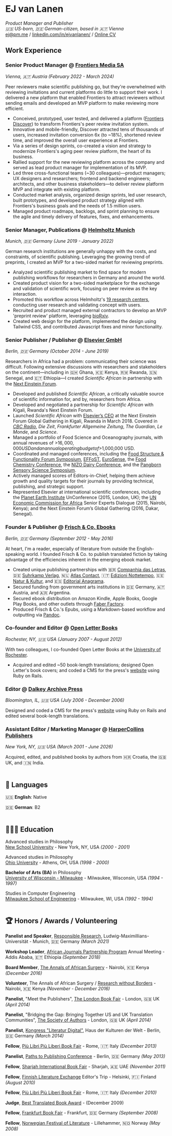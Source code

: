 # EJ van Lanen

_Product Manager and Publisher_<br>
_🇺🇸 US-born, 🇩🇪 German-citizen, based in 🇦🇹 Vienna_<br>
[ej@pm.me](mailto:ej@pm.me) / [linkedin.com/in/ejvanlanen/](https://www.linkedin.com/in/ejvanlanen/) / [Online CV](https://ejvanlanen.github.io/cv)

## Work Experience

### **Senior Product Manager** @ [Frontiers Media SA](http://frontiersin.org)
_Vienna, 🇦🇹 Austria (February 2022 - March 2024)_

Peer reviewers make scientific publishing go, but they're overwhelmed with reviewing invitations and current platforms do little to support their work. I delivered a new platform that enabled Frontiers to attract reviewers without sending emails and developed an MVP platform to make reviewing more efficient. 
- Conceived, prototyped, user tested, and delivered a platform ([Frontiers Discover](https://progressreport.frontiersin.org/innovation)) to transform Frontiers's peer review invitation system.
- Innovative and mobile-friendly, Discover attracted tens of thousands of users, increased invitation conversion 6x (to ~18%), shortened review time, and improved the overall user experience at Frontiers.
- Via a series of design sprints, co-created a vision and strategy to modernize Frontiers's aging peer review platform, the heart of its business.
- Rallied support for the new reviewing platform across the company and served as lead product manager for implementation of its MVP.
- Led three cross-functional teams (~30 colleagues)—product managers; UX designers and researchers; frontend and backend engineers; architects, and other business stakeholders—to deliver review platform MVP and integrate with existing platform.
- Conducted market analysis, organized design sprints, led user research, built prototypes, and developed product strategy aligned with Frontiers's business goals and the needs of 1.5 million users.
- Managed product roadmaps, backlogs, and sprint planning to ensure the agile and timely delivery of features, fixes, and enhancements. 

### **Senior Manager, Publications** @ [Helmholtz Munich](https://www.helmholtz-munich.de/en)
_Munich, 🇩🇪 Germany (June 2019 - January 2022)_

German research institutions are generally unhappy with the costs, and constraints, of scientific publishing. Leveraging the growing trend of preprints, I created an MVP for a two-sided market for reviewing preprints.
- Analyzed scientific publishing market to find space for modern publishing workflows for researchers in Germany and around the world.
- Created product vision for a two-sided marketplace for the exchange and validation of scientific work, focusing on peer review as the key interaction.
- Promoted this workflow across Helmholtz's [19 research centers](https://www.helmholtz.de/en/about-us/helmholtz-centers/), conducting user research and validating concept with users.
- Recruited and product managed external contractors to develop an MVP 'preprint review' platform, leveraging [bioRxiv](https://www.biorxiv.org/).
- Created web design for the platform, implemented the design using Tailwind CSS, and contributed Javascript fixes and minor functionality.

### **Senior Publisher / Publisher** @ [Elsevier GmbH](https://www.elsevier.com/)  
_Berlin, 🇩🇪 Germany (October 2014 - June 2019)_

Researchers in Africa had a problem: communicating their science was difficult. Following extensive discussions with researchers and stakeholders on the continent—including in 🇬🇭 Ghana, 🇰🇪 Kenya, 🇷🇼 Rwanda, 🇸🇳 Senegal, and 🇪🇹 Ethiopia—I created _Scientific African_ in partnership with the [Next Einstein Forum](https://nef.org/).
- Developed and published _Scientific African_, a critically valuable source of scientific information for, and by, researchers from Africa.
- Developed and negotiated a partnership for _Scientific African_ with Kigali, Rwanda's Next Einstein Forum.
- Launched _Scientific African_ with [Elsevier’s CEO](https://www.youtube.com/watch?v=ka__ldVfjOc) at the Next Einstein Forum Global Gathering in Kigali, Rwanda in March 2018. Covered in [_CBC Radio_](https://www.cbc.ca/radio/asithappens/as-it-happens-tuesday-full-episode-1.4612977/often-sidelined-by-western-journals-african-scientists-get-their-own-peer-reviewed-publication-1.4612980), _Die Zeit_, _Frankfurter Allgemeine Zeitung_, _The Guardian_, _Le Monde_, and _Science_.
- Managed a portfolio of Food Science and Oceanography journals, with annual revenues of >$16,000,000 USD and an annual operating budget of >$1,000,000 USD.
- Coordinated and managed conferences, including the [Food Structure & Functionality Forum Symposium](https://www.elsevier.com/events/conferences/all/food-structure-and-functionality-forum-symposium), [EFFoST](https://effostconference.com/), [EuroSense](https://eurosense.elsevier.com/), the [Food Chemistry Conference](https://www.elsevier.com/events/conferences/all/food-chemistry-conference), the [NIZO Dairy Conference](https://www.nizodairyconference.com/), and the [Pangborn Sensory Science Symposium](https://www.pangbornsymposium.com/).
- Actively managed scores of Editors-in-Chief, helping them achieve growth and quality targets for their journals by providing technical, publishing, and strategic support.
- Represented Elsevier at international scientific conferences, including the [Planet Earth Institute](https://planetearthinstitute.org.uk/'s) UnConference (2015, London, UK); the [UN Economic Commission for Africa](https://www.uneca.org/'s) Senior Experts Dialogue (2015, Nairobi, Kenya); and the Next Einstein Forum’s Global Gathering (2016, Dakar, Senegal).

### **Founder & Publisher** @ [Frisch & Co. Ebooks](http://web.archive.org/web/20140707074238/http://frischand.co/)  
_Berlin, 🇩🇪 Germany (September 2012 - May 2016)_

At heart, I'm a reader, especially of literature from outside the English-speaking world. I founded Frisch & Co. to publish translated fiction by taking advantage of the efficiencies inherent in the emerging ebook market. 
- Created unique publishing partnerships with 🇧🇷 [Companhia das Letras](https://www.companhiadasletras.com.br/), 🇩🇪 [Suhrkamp Verlag](https://www.suhrkamp.de/), 🇳🇱 [Atlas Contact](http://www.atlascontact.nl/), 🇮🇹 [Edizioni Nottetempo](https://www.edizioninottetempo.it/), 🇸🇪 [Natur & Kultur](https://www.nok.se/), and 🇪🇸 [Editorial Anagrama](https://www.anagrama-ed.es/). 
- Secured funding from government arts institutions in 🇩🇪 Germany, 🇦🇹 Austria, and 🇦🇷 Argentina.
- Secured ebook distribution on Amazon Kindle, Apple Books, Google Play Books, and other outlets through [Faber Factory](https://faberfactory.co.uk/).
- Produced Frisch & Co.'s Epubs, using a Markdown-based workflow and outputting via [Pandoc](https://www.pandoc.org/).

### **Co-founder and Editor** @ [Open Letter Books](http://openletterbooks.org)  
_Rochester, NY, 🇺🇸 USA (January 2007 - August 2012)_

With two colleagues, I co-founded Open Letter Books at the [University of Rochester](https://www.rochester.edu/). 
- Acquired and edited ~50 book-length translations; designed Open Letter's book covers; and coded a CMS for the press's [website](http://web.archive.org/web/20111230014610/http://www.openletterbooks.org/) using Ruby on Rails.

### **Editor** @ [Dalkey Archive Press](https://www.dalkeyarchive.com/)  
_Bloomington, IL, 🇺🇸 USA (July 2006 - December 2006)_

Designed and coded a CMS for the press's [website](http://web.archive.org/web/20061213083458/http://www.dalkeyarchive.com/) using Ruby on Rails and edited several book-length translations.

### **Assistant Editor / Marketing Manager** @ [HarperCollins Publishers](https://www.harpercollins.com/)  
_New York, NY, 🇺🇸 USA (March 2001 - June 2026)_

Acquired, edited, and published books by authors from 🇭🇷 Croatia, the 🇬🇧 UK, and 🇮🇳 India.<br><br>


## 💬 Languages

🇺🇸 **English**: Native

🇩🇪 **German**: B2<br><br>


## 👩🏼‍🎓 Education

Advanced studies in Philosophy  
[New School University](https://www.newschool.edu/) - New York, NY, USA _(2000 - 2001)_

Advanced studies in Philosophy  
[Ohio University](https://www.ohio.edu/) - Athens, OH, USA _(1998 - 2000)_

**Bachelor of Arts (BA)** in Philosophy  
[University of Wisconsin - Milwaukee](https://uwm.edu/) - Milwaukee, Wisconsin, USA _(1994 - 1997)_

Studies in Computer Engineering  
[Milwaukee School of Engineering](https://www.msoe.edu/) - Milwaukee, WI, USA _(1992 - 1994)_<br><br>


## 🏆 Honors / Awards / Volunteering

**Panelist and Speaker**, [Responsible Research](https://www.responsibleresearch.graduatecenter.uni-muenchen.de/event2021/index.html), Ludwig-Maximillians-Universität - Munich, 🇩🇪 Germany _(March 2021)_

**Workshop Leader**, [African Journals Partnership Program](https://www.ajpp-online.org/) Annual Meeting - Addis Ababa, 🇪🇹 Ethiopia _(September 2018)_

**Board Member**, [The Annals of African Surgery](http://web.archive.org/web/20170610211003/http://www.annalsofafricansurgery.com/) - Nairobi, 🇰🇪 Kenya _(December 2016)_

**Volunteer**, The Annals of African Surgery / [Research without Borders](https://elsevierfoundation.org/partnerships/research-in-developing-countries/research-without-borders/) - Nairobi, 🇰🇪 Kenya _(November - December 2016)_

**Panelist**, "Meet the Publishers", [The London Book Fair](https://www.londonbookfair.co.uk/en-gb.html) - London, 🇬🇧 UK _(April 2014)_

**Panelist**,  "Bridging the Gap: Bringing Together US and UK Translation Communities", [The Society of Authors](https://www2.societyofauthors.org/) - London, 🇬🇧 UK _(April 2014)_

**Panelist**, [Kongress "Literatur Digital"](https://archiv.hkw.de/de/programm/projekte/veranstaltung/p_100601.php), Haus der Kulturen der Welt - Berlin, 🇩🇪 Germany _(March 2014)_

**Fellow**, [Più Libri Più Liberi Book Fair](https://plpl.it/piu-libri-piu-liberi-en/) - Rome, 🇮🇹 Italy _(December 2013)_

**Panelist**, [Paths to Publishing Conference](https://blog.berlin.bard.edu/conference-paths-publishing-notes-middle-journey/) - Berlin, 🇩🇪 Germany _(May 2013)_

**Fellow**, [Sharjah International Book Fair](https://www.sibf.com/en/home) - Sharjah, 🇦🇪 UAE _(November 2011)_

**Fellow**, [Finnish Literature Exchange](https://fili.fi/en/) Editor's Trip - Helsinki, 🇫🇮 Finland _(August 2010)_

**Fellow**, [Più Libri Più Liberi Book Fair](https://plpl.it/piu-libri-piu-liberi-en/) - Rome, 🇮🇹 Italy _(December 2010)_

**Judge**, [Best Translated Book Award](https://en.wikipedia.org/wiki/Best_Translated_Book_Award) - (December 2009)

**Fellow**, [Frankfurt Book Fair](https://www.buchmesse.de/en) - Frankfurt, 🇩🇪 Germany _(September 2008)_

**Fellow**, [Norwegian Festival of Literature](https://litteraturfestival.no/en/) - Lillehammer, 🇳🇴 Norway _(May 2008)_

